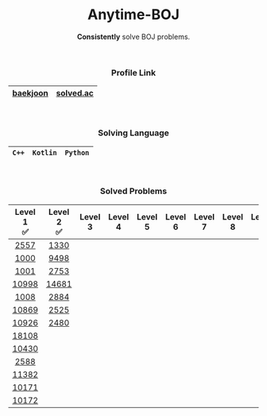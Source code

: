 <div align="center">

# **Anytime-BOJ**
**Consistently** solve BOJ problems.

<br>


### Profile Link
|[baekjoon](https://www.acmicpc.net/user/static_backgwa)|[solved.ac](https://solved.ac/profile/static_backgwa)|
|:-:|:-:|

<br>

### Solving Language
|`C++`|`Kotlin`|`Python`|
|:-:|:-:|:-:|

<br>

### Solved Problems

|Level 1<br>✅|Level 2<br>✅|Level 3<br>|Level 4<br>|Level 5<br>|Level 6<br>|Level 7<br>|Level 8<br>|Level 9<br>|Level 10<br>|
|:-:|:-:|:-:|:-:|:-:|:-:|:-:|:-:|:-:|:-:|
|[2557](https://www.acmicpc.net/problem/2557)|[1330](https://www.acmicpc.net/problem/1330)|
|[1000](https://www.acmicpc.net/problem/1000)|[9498](https://www.acmicpc.net/problem/9498)|
|[1001](https://www.acmicpc.net/problem/1001)|[2753](https://www.acmicpc.net/problem/2753)|
|[10998](https://www.acmicpc.net/problem/10998)|[14681](https://www.acmicpc.net/problem/14681)|
|[1008](https://www.acmicpc.net/problem/1008)|[2884](https://www.acmicpc.net/problem/2884)|
|[10869](https://www.acmicpc.net/problem/10869)|[2525](https://www.acmicpc.net/problem/2525)|
|[10926](https://www.acmicpc.net/problem/10926)|[2480](https://www.acmicpc.net/problem/2480)|
|[18108](https://www.acmicpc.net/problem/18108)|
|[10430](https://www.acmicpc.net/problem/10430)|
|[2588](https://www.acmicpc.net/problem/2588)|
|[11382](https://www.acmicpc.net/problem/11382)|
|[10171](https://www.acmicpc.net/problem/10171)|
|[10172](https://www.acmicpc.net/problem/10172)|

</div>

